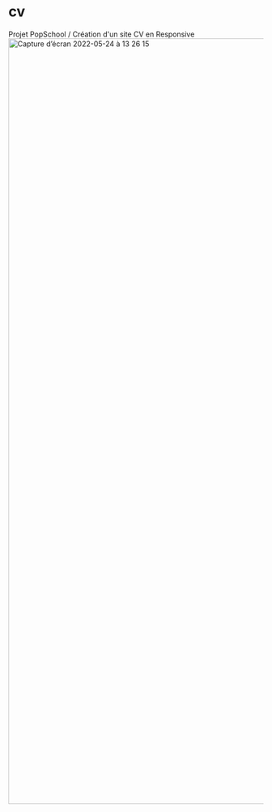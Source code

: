 # cv
Projet PopSchool / Création d'un site CV en Responsive
<img width="1510" alt="Capture d’écran 2022-05-24 à 13 26 15" src="https://user-images.githubusercontent.com/91184779/170024160-1720b1e9-cb69-4288-9972-6b7e1b8b469d.png">
